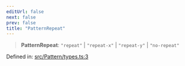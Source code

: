 ```yaml
---
editUrl: false
next: false
prev: false
title: "PatternRepeat"
---
```


> **PatternRepeat**: `"repeat"` \| `"repeat-x"` \| `"repeat-y"` \| `"no-repeat"`

Defined in: [src/Pattern/types.ts:3](https://github.com/fabricjs/fabric.js/blob/8748628df7e9de00ba77413bfc3ad9e9fe9d4f30/src/Pattern/types.ts#L3)

